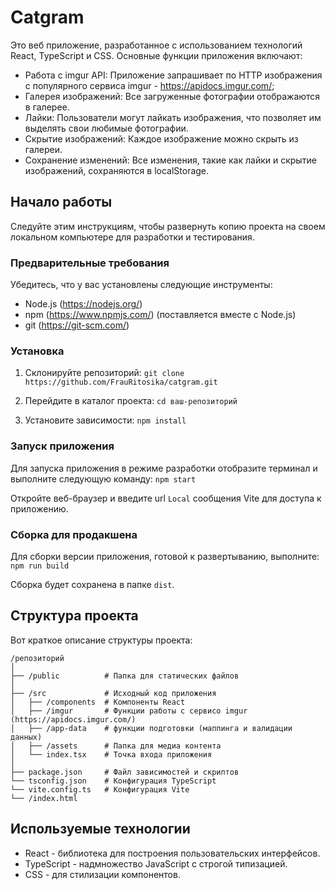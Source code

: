 # Catgram

Это веб приложение, разработанное с использованием технологий React, TypeScript и CSS. Основные функции приложения включают:

- Работа с imgur API: Приложение запрашивает по HTTP изображения с популярного сервиса imgur - https://apidocs.imgur.com/;
- Галерея изображений: Все загруженные фотографии отображаются в галерее. 
- Лайки: Пользователи могут лайкать изображения, что позволяет им выделять свои любимые фотографии.
- Скрытие изображений: Каждое изображение можно скрыть из галереи.
- Сохранение изменений: Все изменения, такие как лайки и скрытие изображений, сохраняются в localStorage. 

## Начало работы

Следуйте этим инструкциям, чтобы развернуть копию проекта на своем локальном компьютере для разработки и тестирования.

### Предварительные требования

Убедитесь, что у вас установлены следующие инструменты:

- Node.js (https://nodejs.org/) 
- npm (https://www.npmjs.com/) (поставляется вместе с Node.js)
- git (https://git-scm.com/)

### Установка

1. Склонируйте репозиторий:
   `git clone https://github.com/FrauRitosika/catgram.git`

2. Перейдите в каталог проекта:
   `cd ваш-репозиторий`

3. Установите зависимости:
   `npm install`
   
### Запуск приложения

Для запуска приложения в режиме разработки отобразите терминал и выполните следующую команду:
`npm start`

Откройте веб-браузер и введите url `Local` сообщения Vite для доступа к приложению.

### Сборка для продакшена

Для сборки версии приложения, готовой к развертыванию, выполните:
`npm run build`

Сборка будет сохранена в папке `dist`.

## Структура проекта

Вот краткое описание структуры проекта:

```
/репозиторий
│
├── /public          # Папка для статических файлов
│
├── /src             # Исходный код приложения
│   ├── /components  # Компоненты React
│   ├── /imgur       # Функции работы с сервисо imgur (https://apidocs.imgur.com/)
│   ├── /app-data    # функции подготовки (маппинга и валидации данных)
│   ├── /assets      # Папка для медиа контента
│   └── index.tsx    # Точка входа приложения
│
├── package.json     # Файл зависимостей и скриптов
└── tsconfig.json    # Конфигурация TypeScript
└── vite.config.ts   # Конфигурация Vite
└── /index.html 

```

## Используемые технологии

- React - библиотека для построения пользовательских интерфейсов.
- TypeScript - надмножество JavaScript с строгой типизацией.
- CSS - для стилизации компонентов.
